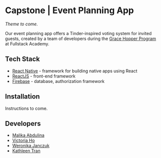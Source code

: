 # Capstone | Event Planning App

_Theme to come._

Our event planning app offers a Tinder-inspired voting system for invited guests, created by a team of developers during the [Grace Hopper Program](https://www.gracehopper.com/) at Fullstack Academy.

## Tech Stack

* [React Native](https://reactnative.dev/) - framework for building native apps using React
* [ReactJS](https://reactjs.org/) - front-end framework
* [Firebase](firebase.google.com) - database, authorization framework

## Installation

Instructions to come.

## Developers

* [Malika Abdulina](https://github.com/MalikaAbdulina)
* [Victoria Ho](https://github.com/Victoriaho91)
* [Weronika Janczuk](https://github.com/wjanczuk)
* [Kathleen Tran](https://github.com/serenity8468)